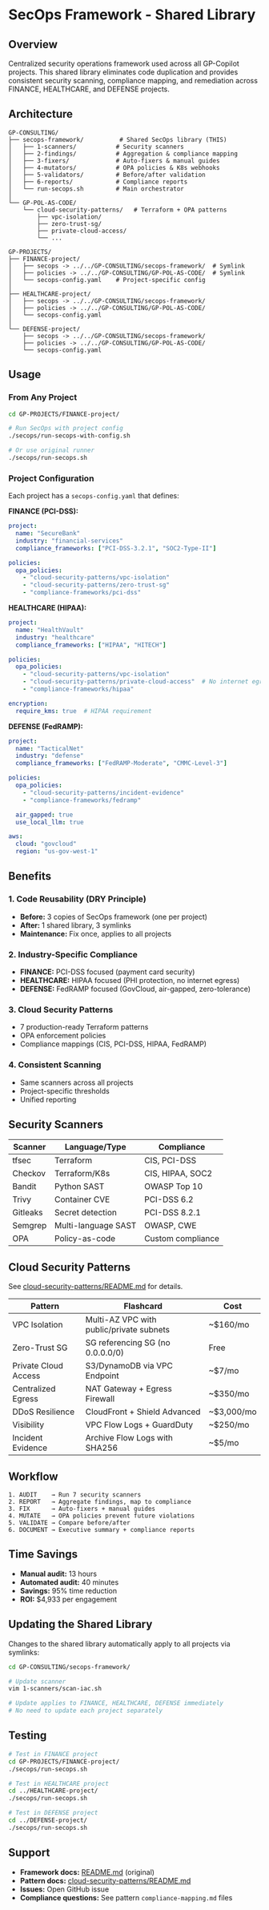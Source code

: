 # SecOps Framework - Shared Library

## Overview
Centralized security operations framework used across all GP-Copilot projects. This shared library eliminates code duplication and provides consistent security scanning, compliance mapping, and remediation across FINANCE, HEALTHCARE, and DEFENSE projects.

## Architecture

```
GP-CONSULTING/
├── secops-framework/          # Shared SecOps library (THIS)
│   ├── 1-scanners/           # Security scanners
│   ├── 2-findings/           # Aggregation & compliance mapping
│   ├── 3-fixers/             # Auto-fixers & manual guides
│   ├── 4-mutators/           # OPA policies & K8s webhooks
│   ├── 5-validators/         # Before/after validation
│   ├── 6-reports/            # Compliance reports
│   └── run-secops.sh         # Main orchestrator
│
└── GP-POL-AS-CODE/
    └── cloud-security-patterns/   # Terraform + OPA patterns
        ├── vpc-isolation/
        ├── zero-trust-sg/
        ├── private-cloud-access/
        └── ...

GP-PROJECTS/
├── FINANCE-project/
│   ├── secops -> ../../GP-CONSULTING/secops-framework/  # Symlink
│   ├── policies -> ../../GP-CONSULTING/GP-POL-AS-CODE/  # Symlink
│   └── secops-config.yaml    # Project-specific config
│
├── HEALTHCARE-project/
│   ├── secops -> ../../GP-CONSULTING/secops-framework/
│   ├── policies -> ../../GP-CONSULTING/GP-POL-AS-CODE/
│   └── secops-config.yaml
│
└── DEFENSE-project/
    ├── secops -> ../../GP-CONSULTING/secops-framework/
    ├── policies -> ../../GP-CONSULTING/GP-POL-AS-CODE/
    └── secops-config.yaml
```

## Usage

### From Any Project

```bash
cd GP-PROJECTS/FINANCE-project/

# Run SecOps with project config
./secops/run-secops-with-config.sh

# Or use original runner
./secops/run-secops.sh
```

### Project Configuration

Each project has a `secops-config.yaml` that defines:

**FINANCE (PCI-DSS):**
```yaml
project:
  name: "SecureBank"
  industry: "financial-services"
  compliance_frameworks: ["PCI-DSS-3.2.1", "SOC2-Type-II"]

policies:
  opa_policies:
    - "cloud-security-patterns/vpc-isolation"
    - "cloud-security-patterns/zero-trust-sg"
    - "compliance-frameworks/pci-dss"
```

**HEALTHCARE (HIPAA):**
```yaml
project:
  name: "HealthVault"
  industry: "healthcare"
  compliance_frameworks: ["HIPAA", "HITECH"]

policies:
  opa_policies:
    - "cloud-security-patterns/vpc-isolation"
    - "cloud-security-patterns/private-cloud-access"  # No internet egress
    - "compliance-frameworks/hipaa"

encryption:
  require_kms: true  # HIPAA requirement
```

**DEFENSE (FedRAMP):**
```yaml
project:
  name: "TacticalNet"
  industry: "defense"
  compliance_frameworks: ["FedRAMP-Moderate", "CMMC-Level-3"]

policies:
  opa_policies:
    - "cloud-security-patterns/incident-evidence"
    - "compliance-frameworks/fedramp"

  air_gapped: true
  use_local_llm: true

aws:
  cloud: "govcloud"
  region: "us-gov-west-1"
```

## Benefits

### 1. Code Reusability (DRY Principle)
- **Before:** 3 copies of SecOps framework (one per project)
- **After:** 1 shared library, 3 symlinks
- **Maintenance:** Fix once, applies to all projects

### 2. Industry-Specific Compliance
- **FINANCE:** PCI-DSS focused (payment card security)
- **HEALTHCARE:** HIPAA focused (PHI protection, no internet egress)
- **DEFENSE:** FedRAMP focused (GovCloud, air-gapped, zero-tolerance)

### 3. Cloud Security Patterns
- 7 production-ready Terraform patterns
- OPA enforcement policies
- Compliance mappings (CIS, PCI-DSS, HIPAA, FedRAMP)

### 4. Consistent Scanning
- Same scanners across all projects
- Project-specific thresholds
- Unified reporting

## Security Scanners

| Scanner | Language/Type | Compliance |
|---------|--------------|------------|
| tfsec | Terraform | CIS, PCI-DSS |
| Checkov | Terraform/K8s | CIS, HIPAA, SOC2 |
| Bandit | Python SAST | OWASP Top 10 |
| Trivy | Container CVE | PCI-DSS 6.2 |
| Gitleaks | Secret detection | PCI-DSS 8.2.1 |
| Semgrep | Multi-language SAST | OWASP, CWE |
| OPA | Policy-as-code | Custom compliance |

## Cloud Security Patterns

See [cloud-security-patterns/README.md](../GP-POL-AS-CODE/cloud-security-patterns/README.md) for details.

| Pattern | Flashcard | Cost |
|---------|-----------|------|
| VPC Isolation | Multi-AZ VPC with public/private subnets | ~$160/mo |
| Zero-Trust SG | SG referencing SG (no 0.0.0.0/0) | Free |
| Private Cloud Access | S3/DynamoDB via VPC Endpoint | ~$7/mo |
| Centralized Egress | NAT Gateway + Egress Firewall | ~$350/mo |
| DDoS Resilience | CloudFront + Shield Advanced | ~$3,000/mo |
| Visibility | VPC Flow Logs + GuardDuty | ~$250/mo |
| Incident Evidence | Archive Flow Logs with SHA256 | ~$5/mo |

## Workflow

```
1. AUDIT    → Run 7 security scanners
2. REPORT   → Aggregate findings, map to compliance
3. FIX      → Auto-fixers + manual guides
4. MUTATE   → OPA policies prevent future violations
5. VALIDATE → Compare before/after
6. DOCUMENT → Executive summary + compliance reports
```

## Time Savings

- **Manual audit:** 13 hours
- **Automated audit:** 40 minutes
- **Savings:** 95% time reduction
- **ROI:** $4,933 per engagement

## Updating the Shared Library

Changes to the shared library automatically apply to all projects via symlinks:

```bash
cd GP-CONSULTING/secops-framework/

# Update scanner
vim 1-scanners/scan-iac.sh

# Update applies to FINANCE, HEALTHCARE, DEFENSE immediately
# No need to update each project separately
```

## Testing

```bash
# Test in FINANCE project
cd GP-PROJECTS/FINANCE-project/
./secops/run-secops.sh

# Test in HEALTHCARE project
cd ../HEALTHCARE-project/
./secops/run-secops.sh

# Test in DEFENSE project
cd ../DEFENSE-project/
./secops/run-secops.sh
```

## Support

- **Framework docs:** [README.md](README.md) (original)
- **Pattern docs:** [cloud-security-patterns/README.md](../GP-POL-AS-CODE/cloud-security-patterns/README.md)
- **Issues:** Open GitHub issue
- **Compliance questions:** See pattern `compliance-mapping.md` files
